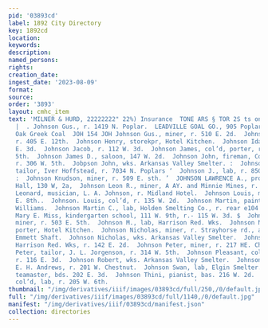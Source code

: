 ```yaml
---
pid: '03893cd'
label: 1892 City Directory
key: 1892cd
location: 
keywords: 
description: 
named_persons: 
rights: 
creation_date: 
ingest_date: '2023-08-09'
format: 
source: 
order: '3893'
layout: cmhc_item
text: 'MILNER & HURD, 22222222" 22%) Insurance  TONE ARS § TOR 2S ts one, at STRAUSS
  |  . Johnson Gus., r. 1419 N. Poplar.  LEADVILLE GOAL GO., 905 Poplar St, costes.
  Oak Greek Coal  JOH 154 JOH Johnson Gus., miner, r. 510 E. 2d.  Johnson Henry, miner,
  r. 405 E. 12th.  Johnson Henry, storekpr, Hotel Kitchen.  Johnson Ida Mrs., r. 3304
  E. 3d.  Johnson Jacob, r. 112 W. 3d.  Johnson James, col’d, porter, r. 13884 W.
  5th.  Johnson James D., saloon, 147 W. 2d.  Johnson John, fireman, Colo. Mid. Ry,
  r. 306 W. 5th.  Jobpson John, wks. Arkansas Valley Smelter. :  Johnson John A.,
  tailor, Iver Hoffstead, r. 7034 N. Poplars ‘  Johnson J., lab, r. 850 W. Chestnut.
  :  Johnson Knudson, miner, r. 509 E. sth. ’  JOHNSON LAWRENCE A., propr, Palace
  Hall, 130 W, 2a,  Johnson Leon R., miner, A AY. and Minnie Mines, r. 180 E, 4th.  Johnson
  Leonard, musician, L. A. Johnson, r. Midland Hotel.  Johnson Louis, miner, r. 424
  E. 8th..  Johnson. Louis, col’d, r. 135 W. 2d.  Johnson Martin, painter, Grove &
  Williams.  Johnson Martin C., lab, Holden Smelting Co., r. rear e104 W. Elm. 4  Johnson
  Mary E. Miss, kindergarten school, 111 W. 9th, r.- 115 W. 3d. $  Johnson Matthew,
  miner, r. 503 E. 5th.  Johnson M., lab, Harrison Red. Wks.  Johnson Nelson, col’d,
  porter, Hotel Kitchen.  Johnson Nicholas, miner, r. Strayhorse rd., above Rober
  Emmett Shaft.  Johnson Nicholas, wks. Arkansas Valley Smelter.  Johnson Olof, lab,
  Harrison Red. Wks, r. 142 E. 2d.  Johnson Peter, miner, r. 217 HE. Chestnut.  Johnson
  Peter, tailor, J. L. Jorgenson, r. 314 W. 5th.  Johnson Pleasant, col’d, porter,
  r. 116 E. 3d.  Johnson Robert, wks. Arkansas Valley Smelter.  Johnson R. C., clk,
  E. H. Andrews, r. 201 W. Chestnut.  Johnson Swan, lab, Elgin Smelter.  Johnson Swan,
  teamaster, bds. 202 E. 3d.  Johnson Thini, pianist, bas. 216 W. 2d.  Johnson William,
  col’d, lab, r. 205 W. 6th.                        '
thumbnail: "/img/derivatives/iiif/images/03893cd/full/250,/0/default.jpg"
full: "/img/derivatives/iiif/images/03893cd/full/1140,/0/default.jpg"
manifest: "/img/derivatives/iiif/03893cd/manifest.json"
collection: directories
---
```


